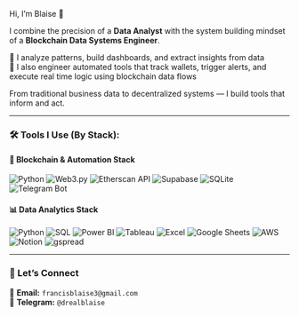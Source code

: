 Hi, I’m Blaise 👋

I combine the precision of a **Data Analyst** with the system building mindset of a **Blockchain Data Systems Engineer**.

🔹 I analyze patterns, build dashboards, and extract insights from data  
🔹 I also engineer automated tools that track wallets, trigger alerts, and execute real time logic using blockchain data flows

From traditional business data to decentralized systems — I build tools that inform and act.

---

### 🛠️ Tools I Use (By Stack):

#### 🧱 Blockchain & Automation Stack
![Python](https://img.shields.io/badge/Python-3670A0?style=for-the-badge&logo=python&logoColor=ffdd54)
![Web3.py](https://img.shields.io/badge/Web3.py-333333?style=for-the-badge&logo=ethereum&logoColor=white)
![Etherscan API](https://img.shields.io/badge/Etherscan-2183c5?style=for-the-badge&logo=ethereum&logoColor=white)
![Supabase](https://img.shields.io/badge/Supabase-3ECF8E?style=for-the-badge&logo=supabase&logoColor=white)
![SQLite](https://img.shields.io/badge/SQLite-07405E?style=for-the-badge&logo=sqlite&logoColor=white)
![Telegram Bot](https://img.shields.io/badge/Telegram_Bot-2CA5E0?style=for-the-badge&logo=telegram&logoColor=white)

#### 📊 Data Analytics Stack
![Python](https://img.shields.io/badge/Python-3776AB?style=for-the-badge&logo=python&logoColor=white)
![SQL](https://img.shields.io/badge/SQL-336791?style=for-the-badge&logo=postgresql&logoColor=white)
![Power BI](https://img.shields.io/badge/PowerBI-F2C811?style=for-the-badge&logo=powerbi&logoColor=black)
![Tableau](https://img.shields.io/badge/Tableau-E97627?style=for-the-badge&logo=tableau&logoColor=white)
![Excel](https://img.shields.io/badge/Microsoft_Excel-217346?style=for-the-badge&logo=microsoft-excel&logoColor=white)
![Google Sheets](https://img.shields.io/badge/Google_Sheets-34A853?style=for-the-badge&logo=googlesheets&logoColor=white)
![AWS](https://img.shields.io/badge/AWS-232F3E?style=for-the-badge&logo=amazon-aws&logoColor=white)
![Notion](https://img.shields.io/badge/Notion-000000?style=for-the-badge&logo=notion&logoColor=white)
![gspread](https://img.shields.io/badge/gspread-FF6D00?style=for-the-badge&logo=google&logoColor=white)

---

### 🤝 Let’s Connect

📧 **Email:** `francisblaise3@gmail.com`  
💬 **Telegram:** `@drealblaise`

